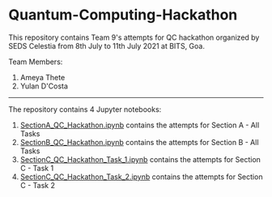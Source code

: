 # Quantum-Computing-Hackathon

This repository contains Team 9's attempts for QC hackathon organized by SEDS Celestia from 8th July to 11th July 2021 at BITS, Goa.

Team Members:
1. Ameya Thete
2. Yulan D'Costa

-------

The repository contains 4 Jupyter notebooks:
1. [SectionA_QC_Hackathon.ipynb](https://github.com/ameya1101/Quantum-Computing-Hackathon/blob/main/SectionA_QC_Hackathon.ipynb) contains the attempts for Section A - All Tasks
2. [SectionB_QC_Hackathon.ipynb](https://github.com/ameya1101/Quantum-Computing-Hackathon/blob/main/SectionB_QC_Hackathon.ipynb) contains the attempts for Section B - All Tasks
3. [SectionC_QC_Hackathon_Task_1.ipynb](https://github.com/ameya1101/Quantum-Computing-Hackathon/blob/main/SectionC_QC_Hackathon_Task_1.ipynb) contains the attempts for Section C - Task 1
4. [SectionC_QC_Hackathon_Task_2.ipynb](https://github.com/ameya1101/Quantum-Computing-Hackathon/blob/main/SectionC_QC_Hackathon_Task_2.ipynb) contains the attempts for Section C - Task 2